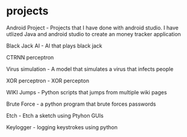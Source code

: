 # projects

Android Project - Projects that I have done with android studio. I have utlized Java and android studio to create an money tracker application

Black Jack AI - AI that plays black jack

CTRNN perceptron

Virus simulation - A model that simulates a virus that infects people

XOR perceptron - XOR percepton

WIKI Jumps - Python scripts that jumps from multiple wiki pages

Brute Force - a python program that brute forces passwords

Etch - Etch a sketch using Ptyhon GUIs

Keylogger - logging keystrokes using python

